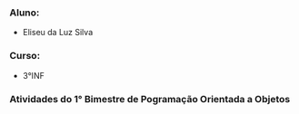 ### Aluno:
* Eliseu da Luz Silva
### Curso:
* 3°INF
### Atividades do 1° Bimestre de Pogramação Orientada a Objetos
